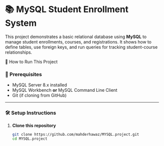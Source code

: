 # 📚 MySQL Student Enrollment System

This project demonstrates a basic relational database using **MySQL** to manage student enrollments, courses, and registrations. It shows how to define tables, use foreign keys, and run queries for tracking student-course relationships.

 🚀 How to Run This Project

### 📌 Prerequisites

- MySQL Server 8.x installed
- MySQL Workbench **or** MySQL Command Line Client
- Git (if cloning from GitHub)

---

### 🛠️ Setup Instructions

1. **Clone this repository**
   ```bash
   git clone https://github.com/mahderhawaz/MYSQL.project.git
   cd MYSQL.project